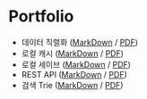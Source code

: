 # Portfolio
- 데이터 직렬화 ([MarkDown](./Documents/DataSerializer.md) / [PDF](./Documents/DataSerializer.pdf))
- 로컬 캐시 ([MarkDown](./Documents/LocalCache.md) / [PDF](./Documents/LocalCache.pdf))
- 로컬 세이브 ([MarkDown](./Documents/LocalSave.md) / [PDF](./Documents/LocalSave.pdf))
- REST API ([MarkDown](./Documents/RestAPI.md) / [PDF](./Documents/RestAPI.pdf))
- 검색 Trie ([MarkDown](./Documents/Trie.md) / [PDF](./Documents/Trie.pdf))